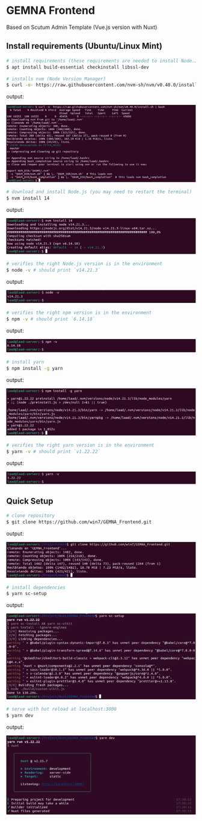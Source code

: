 # GEMNA Frontend
Based on Scutum Admin Template (Vue.js version with Nuxt)

## Install requirements (Ubuntu/Linux Mint)
``` bash
# install requirements (these requirements are needed to install Node.JS)
$ apt install build-essential checkinstall libssl-dev
```

``` bash
# installs nvm (Node Version Manager)
$ curl -o- https://raw.githubusercontent.com/nvm-sh/nvm/v0.40.0/install.sh | bash
```
output:

![Alt text](/setup_img/install_nvm.png)

``` bash
# download and install Node.js (you may need to restart the terminal)
$ nvm install 14
```
output:

![Alt text](/setup_img/install_node_14.png)

``` bash
# verifies the right Node.js version is in the environment
$ node -v # should print `v14.21.3`
```
output:

![Alt text](/setup_img/node_version.png)

``` bash
# verifies the right npm version is in the environment
$ npm -v # should print `6.14.18`
```
output:

![Alt text](/setup_img/npm_version.png)

``` bash
# install yarn
$ npm install -g yarn
```
output:

![Alt text](/setup_img/install_yarn.png)

``` bash
# verifies the right yarn version is in the environment
$ yarn -v # should print `v1.22.22`
```
output:

![Alt text](/setup_img/yarn_version.png)

## Quick Setup
``` bash
# clone repository
$ git clone https://github.com/win7/GEMNA_Frontend.git
```

output:

![Alt text](/setup_img/clone_frontend.png)

``` bash
# install dependencies
$ yarn sc-setup
```
output:

![Alt text](/setup_img/yarn_setup.png)

``` bash
# serve with hot reload at localhost:3000
$ yarn dev
```
output:

![Alt text](/setup_img/run_nuxt.png)
